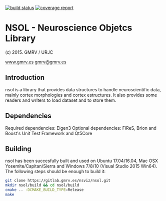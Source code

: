 [![build status](https://gitlab.gmrv.es/nsviz/nsol/badges/master/build.svg)](https://gitlab.gmrv.es/nsviz/nsol/commits/master)
[![coverage report](https://gitlab.gmrv.es/nsviz/nsol/badges/master/coverage.svg)](https://gitlab.gmrv.es/nsviz/nsol/commits/master)


# NSOL - Neuroscience Objetcs Library
(c) 2015. GMRV / URJC

www.gmrv.es
gmrv@gmrv.es

## Introduction

nsol is a library that provides data structures to handle neuroscientific data, 
mainly cortex morphologies and cortex estructures. It also provides some readers
and writers to load dataset and to store them.

## Dependencies

Required dependencies: Eigen3
Optional dependencies: FiReS, Brion and Boost's Unit Test Framework and Qt5Core

## Building

nsol has been succesfully built and used on Ubuntu 17.04/16.04, Mac OSX
Yosemite/Capitan/Sierra and Windows 7/8/10 (Visual Studio 2015 Win64). The following
steps should be enough to build it:

```bash
git clone https://gitlab.gmrv.es/nsviz/nsol.git
mkdir nsol/build && cd nsol/build
cmake .. -DCMAKE_BUILD_TYPE=Release
make
```
